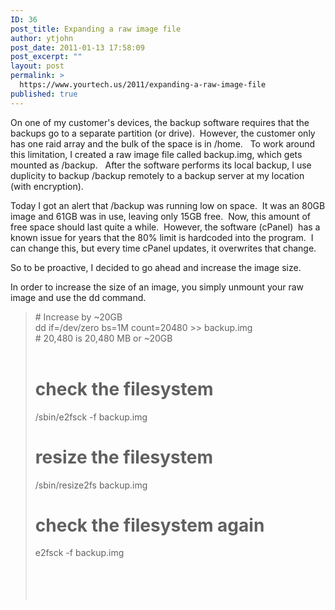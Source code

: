 ```yaml
---
ID: 36
post_title: Expanding a raw image file
author: ytjohn
post_date: 2011-01-13 17:58:09
post_excerpt: ""
layout: post
permalink: >
  https://www.yourtech.us/2011/expanding-a-raw-image-file
published: true
---
```

On one of my customer's devices, the backup software requires that the
backups go to a separate partition (or drive).  However, the customer
only has one raid array and the bulk of the space is in /home.   To work
around this limitation, I created a raw image file called backup.img,
which gets mounted as /backup.   After the software performs its local
backup, I use duplicity to backup /backup remotely to a backup server at
my location (with encryption).

Today I got an alert that /backup was running low on space.  It was an
80GB image and 61GB was in use, leaving only 15GB free.  Now, this
amount of free space should last quite a while.  However, the software
(cPanel)  has a known issue for years that the 80% limit is hardcoded
into the program.  I can change this, but every time cPanel updates, it
overwrites that change.

So to be proactive, I decided to go ahead and increase the image size.

In order to increase the size of an image, you simply unmount your raw
image and use the dd command.

<blockquote>
# Increase by ~20GB<br />
dd if=/dev/zero bs=1M count=20480 &gt;&gt; backup.img<br />
# 20,480 is 20,480 MB or ~20GB  </br></br>

# check the filesystem<br />
/sbin/e2fsck -f backup.img<br />
# resize the filesystem<br />
/sbin/resize2fs backup.img<br />
# check the filesystem again<br />
e2fsck -f backup.img               </br></br></br></br></br>
</blockquote>